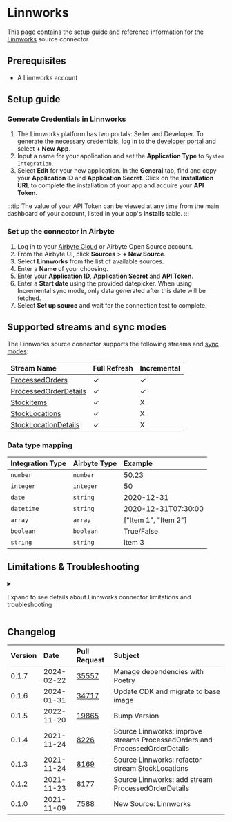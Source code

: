 # Linnworks

This page contains the setup guide and reference information for the [Linnworks](https://www.linnworks.com) source connector.

## Prerequisites

- A Linnworks account

## Setup guide

### Generate Credentials in Linnworks

1. The Linnworks platform has two portals: Seller and Developer. To generate the necessary credentials, log in to the [developer portal](https://developer.linnworks.com) and select **+ New App**.
2. Input a name for your application and set the **Application Type** to `System Integration`.
3. Select **Edit** for your new application. In the **General** tab, find and copy your **Application ID** and **Application Secret**. Click on the **Installation URL** to complete the installation of your app and acquire your **API Token**.

:::tip
The value of your API Token can be viewed at any time from the main dashboard of your account, listed in your app's **Installs** table.
:::

### Set up the connector in Airbyte

1. Log in to your [Airbyte Cloud](https://cloud.airbyte.com/workspaces) or Airbyte Open Source account.
2. From the Airbyte UI, click **Sources** > **+ New Source**.
3. Select **Linnworks** from the list of available sources.
4. Enter a **Name** of your choosing.
5. Enter your **Application ID**, **Application Secret** and **API Token**.
6. Enter a **Start date** using the provided datepicker. When using Incremental sync mode, only data generated after this date will be fetched.
7. Select **Set up source** and wait for the connection test to complete.

## Supported streams and sync modes

The Linnworks source connector supports the following streams and [sync modes](https://docs.airbyte.com/cloud/core-concepts/#connection-sync-mode):

| Stream Name                                                                                    | Full Refresh | Incremental  |
| :--------------------------------------------------------------------------------------------- | :----------- | :----------- |
| [ProcessedOrders](https://apps.linnworks.net/Api/Method/ProcessedOrders-SearchProcessedOrders) | ✓           | ✓            |
| [ProcessedOrderDetails](https://apps.linnworks.net/Api/Method/Orders-GetOrdersById)            | ✓           | ✓            |
| [StockItems](https://apps.linnworks.net//Api/Method/Stock-GetStockItemsFull)                   | ✓           | X             |
| [StockLocations](https://apps.linnworks.net/Api/Method/Inventory-GetStockLocations)            | ✓           | X             |
| [StockLocationDetails](https://apps.linnworks.net/Api/Method/Locations-GetLocation)            | ✓           | X             |

### Data type mapping

| Integration Type | Airbyte Type | Example                    |
| :--------------- | :----------- | :------------------------- |
| `number`         | `number`     | 50.23                      |
| `integer`        | `integer`    | 50                         |
| `date`           | `string`     | 2020-12-31                 |
| `datetime`       | `string`     | 2020-12-31T07:30:00        |
| `array`          | `array`      | ["Item 1", "Item 2"]       |
| `boolean`        | `boolean`    | True/False                 |
| `string`         | `string`     | Item 3                     |

## Limitations & Troubleshooting

<details>
<summary>

Expand to see details about Linnworks connector limitations and troubleshooting

</summary>

### Rate limits

Rate limits for the Linnworks API vary across endpoints. Use the [links in the **Supported Streams** table](#supported-streams-and-sync-modes) to view each endpoint's limits. Rate limited requests will receive a 429 response, but the Linnworks connector should not run into Linnworks API limitations under normal usage.

</details>

## Changelog

| Version | Date       | Pull Request                                             | Subject                                                                     |
| :------ | :--------- | :------------------------------------------------------- | :-------------------------------------------------------------------------- |
| 0.1.7   | 2024-02-22 | [35557](https://github.com/airbytehq/airbyte/pull/35557) | Manage dependencies with Poetry                                             |
| 0.1.6   | 2024-01-31 | [34717](https://github.com/airbytehq/airbyte/pull/34717) | Update CDK and migrate to base image                                        |
| 0.1.5   | 2022-11-20 | [19865](https://github.com/airbytehq/airbyte/pull/19865) | Bump Version                                                                |
| 0.1.4   | 2021-11-24 | [8226](https://github.com/airbytehq/airbyte/pull/8226)   | Source Linnworks: improve streams ProcessedOrders and ProcessedOrderDetails |
| 0.1.3   | 2021-11-24 | [8169](https://github.com/airbytehq/airbyte/pull/8169)   | Source Linnworks: refactor stream StockLocations                            |
| 0.1.2   | 2021-11-23 | [8177](https://github.com/airbytehq/airbyte/pull/8177)   | Source Linnworks: add stream ProcessedOrderDetails                          |
| 0.1.0   | 2021-11-09 | [7588](https://github.com/airbytehq/airbyte/pull/7588)   | New Source: Linnworks                                                       |
